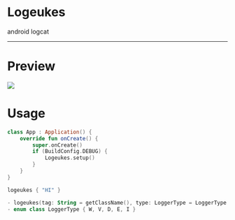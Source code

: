 # Logeukes

android logcat

---

# Preview

![](https://raw.githubusercontent.com/sungbin5304/PrettyLogger/master/images/PrettyLogger.png)

# Usage

```kotlin
class App : Application() {
    override fun onCreate() {
        super.onCreate()
        if (BuildConfig.DEBUG) {
            Logeukes.setup()
        }
    }
}
```

```kotlin
logeukes { "HI" }

- logeukes(tag: String = getClassName(), type: LoggerType = LoggerType.D, content: () -> Any?)
- enum class LoggerType { W, V, D, E, I }
```
